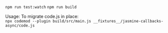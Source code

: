 
`npm run test:watch`
`npm run build`

Usage:
To migrate code.js in place: \
`npx codemod --plugin build/src/main.js __fixtures__/jasmine-callbacks-async/code.js`